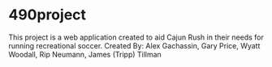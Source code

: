# 490project
This project is a web application created to aid Cajun Rush in their needs for running recreational soccer.
Created By: Alex Gachassin, Gary Price, Wyatt Woodall, Rip Neumann, James (Tripp) Tillman
